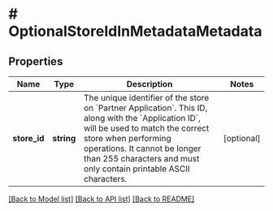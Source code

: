 # # OptionalStoreIdInMetadataMetadata

## Properties

Name | Type | Description | Notes
------------ | ------------- | ------------- | -------------
**store_id** | **string** | The unique identifier of the store on &#x60;Partner Application&#x60;. This ID, along with the &#x60;Application ID&#x60;, will be used to match the correct store when performing operations. It cannot be longer than 255 characters and must only contain printable ASCII characters. | [optional]

[[Back to Model list]](../../README.md#models) [[Back to API list]](../../README.md#endpoints) [[Back to README]](../../README.md)
